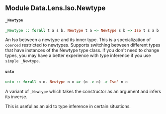 ## Module Data.Lens.Iso.Newtype

#### `_Newtype`

``` purescript
_Newtype :: forall t a s b. Newtype t a => Newtype s b => Iso t s a b
```

An Iso between a newtype and its inner type. This is a specialization of
`coerced` restricted to newtypes. Supports switching between different
types that have instances of the Newtype type class.
If you don't need to change types, you may have a better experience with
type inference if you use `simple _Newtype`.

#### `unto`

``` purescript
unto :: forall n o. Newtype n o => (o -> n) -> Iso' n o
```

A variant of `_Newtype` which takes the constructor as an argument
and infers its inverse.

This is useful as an aid to type inference in certain situations.


